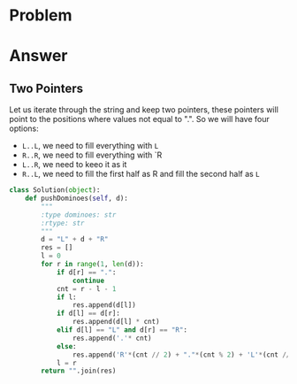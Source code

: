 # Problem
# Answer
## Two Pointers
Let us iterate through the string and keep two pointers, these pointers will point to the positions where values not equal to ".". So we will have four options:
- `L..L`, we need to fill everything with `L`
- `R..R`, we need to fill everything with  `R
- `L..R`, we need to keeo it as it
- `R..L`, we need to fill the first half as R and fill the second half as `L`
```python
class Solution(object):
    def pushDominoes(self, d):
        """
        :type dominoes: str
        :rtype: str
        """
        d = "L" + d + "R"
        res = []
        l = 0
        for r in range(1, len(d)):
            if d[r] == ".":
                continue
            cnt = r - l - 1
            if l:
                res.append(d[l])
            if d[l] == d[r]:
                res.append(d[l] * cnt)
            elif d[l] == "L" and d[r] == "R":
                res.append('.'* cnt)
            else:
                res.append('R'*(cnt // 2) + "."*(cnt % 2) + 'L'*(cnt // 2))
            l = r
        return "".join(res)
```